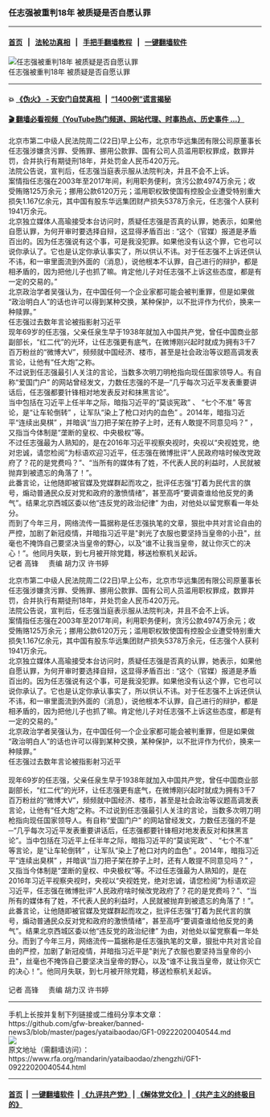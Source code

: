 ###  任志强被重判18年   被质疑是否自愿认罪
------------------------

#### [首页](https://github.com/gfw-breaker/banned-news3/blob/master/README.md) &nbsp;&nbsp;|&nbsp;&nbsp; [法轮功真相](https://github.com/begood0513/basic/blob/master/README.md)  &nbsp;&nbsp;|&nbsp;&nbsp; [手把手翻墙教程](https://github.com/gfw-breaker/guides/wiki)  &nbsp;&nbsp;|&nbsp;&nbsp; [一键翻墙软件](https://github.com/gfw-breaker/nogfw/blob/master/README.md)  



<div id="headerimg">
 <img alt=" 任志强被重判18年   被质疑是否自愿认罪" src="https://www.rfa.org/mandarin/yataibaodao/zhengzhi/4efb5fd75f37_mand.jpg/@@images/a8560ce9-3bb3-4c83-a25f-daec50a5b34d.jpeg" title=" 任志强被重判18年   被质疑是否自愿认罪"/>
 <div id="headerimgcontents">
  <div id="headerimgcaption">
   <span>
    任志强被重判18年   被质疑是否自愿认罪
   </span>
   <!-- zoomattribute -->
  </div>
  <!-- headerimgcaption -->
 </div>
 <!-- headerimagecontents -->
</div>

<hr/>


#### 💥 [《伪火》 - 天安门自焚真相 ](http://158.247.195.190:10000/videos/blog/weihuo.html)&nbsp; |&nbsp; [“1400例”谎言揭秘  ](http://158.247.195.190:10000/videos/blog/jiexi1400.html)

#### [ 🎬  翻墙必看视频（YouTube热门频道、网站代理、时事热点、历史事件 ...）](https://github.com/gfw-breaker/links/blob/master/banned.md)

<div id="storytext">
 <div>
  <div class="slot_header">
  </div>
 </div>
 <p>
 </p>
 <div id="_mcePaste">
  北京市第二中级人民法院周二(22日)早上公布，北京市华远集团有限公司原董事长任志强涉嫌贪污罪、受贿罪、挪用公款罪、国有公司人员滥用职权罪成，数罪并罚，合并执行有期徒刑18年，并处罚金人民币420万元。
 </div>
 <div id="_mcePaste">
 </div>
 <div id="_mcePaste">
  法院公告说，宣判后，任志强当庭表示服从法院判决，并且不会不上诉。
 </div>
 <div id="_mcePaste">
 </div>
 <div id="_mcePaste">
  案情指任志强在2003年至2017年间，利用职务便利，贪污公款4974万余元；收受贿赂125万余元；挪用公款6120万元；滥用职权致使国有控股企业遭受特别重大损失1.167亿余元，其中国有股东华远集团财产损失5378万余元，任志强个人获利1941万余元。
 </div>
 <div id="_mcePaste">
 </div>
 <div id="_mcePaste">
  北京独立媒体人高瑜接受本台访问时，质疑任志强是否真的认罪，她表示，如果他自愿认罪，为何开审时要选择自辩，这显得矛盾百出 : “这个（官媒）报道是矛盾百出的。因为任志强说有这个事，可是我没犯罪。如果他没有认这个罪，它也可以说你承认了。它也是认定你承认事实了，所以供认不讳。对于任志强不上诉还供认不讳，和一审里面流到外面的（消息），说他根本不认罪，自己进行的辩护，都是相矛盾的，因为把他儿子也抓了嘛。肯定他儿子对任志强不上诉这些态度，都是有一定的交易的。”
 </div>
 <div id="_mcePaste">
 </div>
 <div id="_mcePaste">
  北京政治学者吴强认为，在中国任何一个企业家都可能会被判重罪，但是如果做 “政治明白人”的话也许可以得到某种交换，某种保护，以不批评作为代价，换来一种赎罪。”
 </div>
 <div id="_mcePaste">
 </div>
 <div id="_mcePaste">
  任志强过去数年言论被指影射习近平
 </div>
 <div id="_mcePaste">
 </div>
 <div id="_mcePaste">
 </div>
 <div id="_mcePaste">
  现年69岁的任志强，父亲任泉生早于1938年就加入中国共产党，曾任中国商业部副部长，“红二代”的光环，让任志强更有底气，在微博刚兴起时就成为拥有3千7百万粉丝的“微博大V”，频频就中国经济、楼市，甚至是社会政治等议题高调发表言论，让他有“任大炮”之称。
 </div>
 <div id="_mcePaste">
  不过说到任志强最引人关注的言论，当数多次明刀明枪指向现任国家领导人。有自称“爱国门户” 的网站曾经发文，力数任志强的不是─“几乎每次习近平发表重要讲话后，任志强都要针锋相对地发表反对和抹黑言论”。
 </div>
 <div id="_mcePaste">
  当中包括在习近平上任半年之际，暗指习近平的“莫谈宪政” 、 “七个不准” 等言论，是“让车轮倒转” ，让军队“染上了枪口对内的血色” 。2014年，暗指习近平“连续出臭棋” ，并暗讽“当刀把子架在脖子上时，还有人敢提不同意见吗？” ，又指当今体制是“垄断的皇权、中央极权”等。
 </div>
 <div id="_mcePaste">
  不过任志强最为人熟知的，是在2016年习近平视察央视时，央视以“央视姓党，绝对忠诚，请您检阅”为标语欢迎习近平，任志强在微博批评“人民政府啥时候改党政府了？花的是党费吗？”、“当所有的媒体有了姓，不代表人民的利益时，人民就被抛弃到被遗忘的角落了！”。
 </div>
 <div id="_mcePaste">
  此番言论，让他随即被官媒及党媒群起而攻之，批评任志强“打着为民代言的旗号，煽动普通民众反对党和政府的激愤情绪”，甚至高呼“要调查谁给他反党的勇气”。结果北京西城区委以他“违反党的政治纪律” 为由，对他处以留党察看一年处分。
 </div>
 <div id="_mcePaste">
  而到了今年三月，网络流传一篇据称是任志强执笔的文章，狠批中共对言论自由的严控，加剧了新冠疫情，并暗指习近平是"剥光了衣服也要坚持当皇帝的小丑"，丝毫也不掩饰自己要坚决当皇帝的野心，以及“谁不让我当皇帝，就让你灭亡的决心！”。他同月失联，到七月被开除党籍，移送检察机关起诉。
 </div>
 <div id="_mcePaste">
 </div>
 <div id="_mcePaste">
 </div>
 <div id="_mcePaste">
  记者 高锋     责编 胡力汉 许书婷
 </div>
 <p>
  北京市第二中级人民法院周二(22日)早上公布，北京市华远集团有限公司原董事长任志强涉嫌贪污罪、受贿罪、挪用公款罪、国有公司人员滥用职权罪成，数罪并罚，合并执行有期徒刑18年，并处罚金人民币420万元。
  <br/>
  法院公告说，宣判后，任志强当庭表示服从法院判决，并且不会不上诉。
  <br/>
  案情指任志强在2003年至2017年间，利用职务便利，贪污公款4974万余元；收受贿赂125万余元；挪用公款6120万元；滥用职权致使国有控股企业遭受特别重大损失1.167亿余元，其中国有股东华远集团财产损失5378万余元，任志强个人获利1941万余元。
  <br/>
  北京独立媒体人高瑜接受本台访问时，质疑任志强是否真的认罪，她表示，如果他自愿认罪，为何开审时要选择自辩，这显得矛盾百出 : “这个（官媒）报道是矛盾百出的。因为任志强说有这个事，可是我没犯罪。如果他没有认这个罪，它也可以说你承认了。它也是认定你承认事实了，所以供认不讳。对于任志强不上诉还供认不讳，和一审里面流到外面的（消息），说他根本不认罪，自己进行的辩护，都是相矛盾的，因为把他儿子也抓了嘛。肯定他儿子对任志强不上诉这些态度，都是有一定的交易的。”
  <br/>
  北京政治学者吴强认为，在中国任何一个企业家都可能会被判重罪，但是如果做 “政治明白人”的话也许可以得到某种交换，某种保护，以不批评作为代价，换来一种赎罪。”
  <br/>
  任志强过去数年言论被指影射习近平
  <br/>
  <br/>
  现年69岁的任志强，父亲任泉生早于1938年就加入中国共产党，曾任中国商业部副部长，“红二代”的光环，让任志强更有底气，在微博刚兴起时就成为拥有3千7百万粉丝的“微博大V”，频频就中国经济、楼市，甚至是社会政治等议题高调发表言论，让他有“任大炮”之称。不过说到任志强最引人关注的言论，当数多次明刀明枪指向现任国家领导人。有自称“爱国门户” 的网站曾经发文，力数任志强的不是─“几乎每次习近平发表重要讲话后，任志强都要针锋相对地发表反对和抹黑言论”。当中包括在习近平上任半年之际，暗指习近平的“莫谈宪政” 、 “七个不准” 等言论，是“让车轮倒转” ，让军队“染上了枪口对内的血色” 。2014年，暗指习近平“连续出臭棋” ，并暗讽“当刀把子架在脖子上时，还有人敢提不同意见吗？” ，又指当今体制是“垄断的皇权、中央极权”等。不过任志强最为人熟知的，是在2016年习近平视察央视时，央视以“央视姓党，绝对忠诚，请您检阅”为标语欢迎习近平，任志强在微博批评“人民政府啥时候改党政府了？花的是党费吗？”、“当所有的媒体有了姓，不代表人民的利益时，人民就被抛弃到被遗忘的角落了！”。此番言论，让他随即被官媒及党媒群起而攻之，批评任志强“打着为民代言的旗号，煽动普通民众反对党和政府的激愤情绪”，甚至高呼“要调查谁给他反党的勇气”。结果北京西城区委以他“违反党的政治纪律” 为由，对他处以留党察看一年处分。而到了今年三月，网络流传一篇据称是任志强执笔的文章，狠批中共对言论自由的严控，加剧了新冠疫情，并暗指习近平是"剥光了衣服也要坚持当皇帝的小丑"，丝毫也不掩饰自己要坚决当皇帝的野心，以及“谁不让我当皇帝，就让你灭亡的决心！”。他同月失联，到七月被开除党籍，移送检察机关起诉。
  <br/>
  <br/>
  记者 高锋     责编 胡力汉 许书婷
 </p>
 <p>
 </p>
</div>

<hr/>
手机上长按并复制下列链接或二维码分享本文章：<br/>
https://github.com/gfw-breaker/banned-news3/blob/master/pages/yataibaodao/GF1-09222020040544.md <br/>
<a href='https://github.com/gfw-breaker/banned-news3/blob/master/pages/yataibaodao/GF1-09222020040544.md'><img src='https://github.com/gfw-breaker/banned-news3/blob/master/pages/yataibaodao/GF1-09222020040544.md.png'/></a> <br/>
原文地址（需翻墙访问）：https://www.rfa.org/mandarin/yataibaodao/zhengzhi/GF1-09222020040544.html


------------------------
#### [首页](https://github.com/gfw-breaker/banned-news3/blob/master/README.md) &nbsp;|&nbsp; [一键翻墙软件](https://github.com/gfw-breaker/nogfw/blob/master/README.md) &nbsp;| [《九评共产党》](https://github.com/gfw-breaker/9ping.md/blob/master/README.md#九评之一评共产党是什么) | [《解体党文化》](https://github.com/gfw-breaker/jtdwh.md/blob/master/README.md) | [《共产主义的终极目的》](https://github.com/gfw-breaker/gczydzjmd.md/blob/master/README.md)


<img src='http://gfw-breaker.win/banned-news3/pages/yataibaodao/GF1-09222020040544.md' width='0px' height='0px'/>
